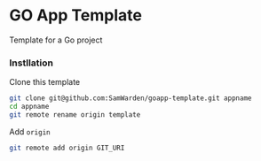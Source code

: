 # GO App Template

Template for a Go project

### Instllation

Clone this template

```bash
git clone git@github.com:SamWarden/goapp-template.git appname
cd appname
git remote rename origin template
```

Add `origin`
```bash
git remote add origin GIT_URI
```
